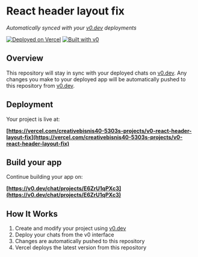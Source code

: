# React header layout fix

*Automatically synced with your [v0.dev](https://v0.dev) deployments*

[![Deployed on Vercel](https://img.shields.io/badge/Deployed%20on-Vercel-black?style=for-the-badge&logo=vercel)](https://vercel.com/creativebisnis40-5303s-projects/v0-react-header-layout-fix)
[![Built with v0](https://img.shields.io/badge/Built%20with-v0.dev-black?style=for-the-badge)](https://v0.dev/chat/projects/E6ZrU1qPXc3)

## Overview

This repository will stay in sync with your deployed chats on [v0.dev](https://v0.dev).
Any changes you make to your deployed app will be automatically pushed to this repository from [v0.dev](https://v0.dev).

## Deployment

Your project is live at:

**[https://vercel.com/creativebisnis40-5303s-projects/v0-react-header-layout-fix](https://vercel.com/creativebisnis40-5303s-projects/v0-react-header-layout-fix)**

## Build your app

Continue building your app on:

**[https://v0.dev/chat/projects/E6ZrU1qPXc3](https://v0.dev/chat/projects/E6ZrU1qPXc3)**

## How It Works

1. Create and modify your project using [v0.dev](https://v0.dev)
2. Deploy your chats from the v0 interface
3. Changes are automatically pushed to this repository
4. Vercel deploys the latest version from this repository
